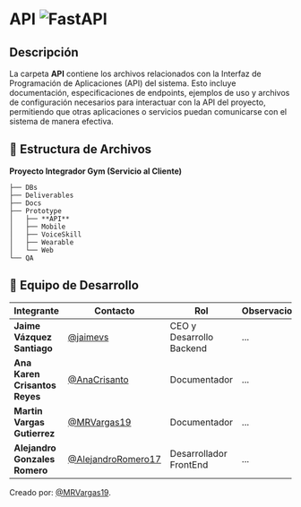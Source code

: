   # API ![FastAPI](https://img.shields.io/badge/FastAPI-005571?style=for-the-badge&logo=fastapi)
##  Descripción
La carpeta **API** contiene los archivos relacionados con la Interfaz de Programación de Aplicaciones (API) del sistema. Esto incluye documentación, especificaciones de endpoints, ejemplos de uso y archivos de configuración necesarios para interactuar con la API del proyecto, permitiendo que otras aplicaciones o servicios puedan comunicarse con el sistema de manera efectiva.

## 📁 **Estructura de Archivos**
**Proyecto Integrador Gym (Servicio al Cliente)**

```plaintext
├── DBs
├── Deliverables
├── Docs
├── Prototype
│   ├── **API**
│   ├── Mobile
│   ├── VoiceSkill
│   ├── Wearable
│   └── Web
└── QA
```

## 👥 **Equipo de Desarrollo**

| **Integrante**                | **Contacto**                                               | **Rol**                  | **Observaciones** |
| ----------------------------- | ---------------------------------------------------------- | ------------------------ | ----------------- |
| **Jaime Vázquez Santiago**    | [@jaimevs](https://github.com/jaimevs)                     | CEO y Desarrollo Backend | ...               |
| **Ana Karen Crisantos Reyes** | [@AnaCrisanto](https://github.com/AnaCrisanto)             | Documentador             | ...               |
| **Martin Vargas Gutierrez**   | [@MRVargas19](https://github.com/MRVargas19)               | Documentador             | ...               |
| **Alejandro Gonzales Romero** | [@AlejandroRomero17](https://github.com/AlejandroRomero17) | Desarrollador FrontEnd   | ...               |


Creado por: [@MRVargas19](https://github.com/MRVargas19).
